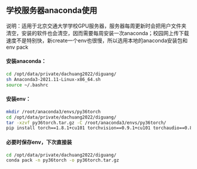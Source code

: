 ## 学校服务器anaconda使用

说明：适用于北京交通大学学校GPU服务器，服务器每周更新时会把用户文件夹清空，安装的软件也会清空，因而需要每周安装一次anaconda；校园网上传下载速度不是特别快，新create一个env也很慢，所以选用本地的anaconda安装包和env pack

#### 安装anaconda：

```sh
cd /opt/data/private/dachuang2022/diguang/
sh Anaconda3-2021.11-Linux-x86_64.sh
source ~/.bashrc
```

#### 安装env：

```sh
mkdir /root/anaconda3/envs/py36torch
cd /opt/data/private/dachuang2022/diguang/
tar -xzvf py36torch.tar.gz -C /root/anaconda3/envs/py36torch/
pip install torch==1.8.1+cu101 torchvision==0.9.1+cu101 torchaudio==0.8.1 -f https://download.pytorch.org/whl/torch_stable.html
```

#### 必要时保存env，下次直接装

```sh
cd /opt/data/private/dachuang2022/diguang/
conda pack -n py36torch -o py36torch.tar.gz
```

